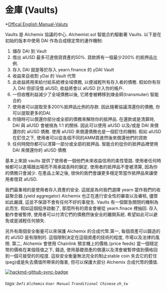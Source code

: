 # 金庫 (Vaults)

*[Offical English Manual-Valuts](https://alchemix-finance.gitbook.io/alchemix-finance/vaults)

Vaults 是 Alchemix 協議的中心. Alchemist.sol 智能合約驅動著 Vaults. 以下是在初始的版本中使用 DAI 作為合成穩定幣的運作機制: 

1. 儲存 DAI 到 Vault
2. 借出 alUSD  最多可達借貸資產的50%. 貸款將有一個最少200% 的抵押品比例.
3. 存入 DAI 就是等於存入 yearn.finance 的 yDAI Vault
4. 收益來自收割 yDai 的 Vault 代幣
5. 此收益將用來給付給系統裡全域債務, 以便減輕所有存入者的債務. 假如你有存入 DAI 但卻沒借 alUSD, 收益將會以 alUSD 計入你的帳戶.
6. 一但收穫利益減少了全域債務以後, 它將會被轉移到煉金師(transmuter) 智能合約
7. 使用者可以提取至多200%抵押品比例的存款. 因此隨著協議清還你的債務, 你可以提取更多的DAI.
8. 你隨時可以償還你部分或全部的債務來解除你的抵押品. 在還款或是清算時, DAI 與 alUSD 會被視為 1:1 的關係. 因此可以使用 alUSD 以及/或是 DAI 來償還你的 alUSD 債務. 使用 alUSD 來償還債務也是一個釘住的機制. 假如 alUSD 在釘住之下, 使用者可以從各個不同的AMM買進然後來償還他們的貸款
9. 任何時間你都可以清算一部分或全部的抵押品. 智能合約從你的抵押品裡使用 DAI 來償還你的 alUSD 債務
 

基本上來說 vaults 提供了使用者一個他們未來收益信用的柔性管路. 使用者任何時候都可以進場跟出場而不用承諾長時的鎖定. 使用者的抵押品不會被清算, 因為你的債務只會減少. 在產品上架之後, 很快的我們會讓更多穩定幣當作抵押品來讓使用者借貸 alUSD.

我們最重視的是使用者存入資產的安全. 這就是為何我們選擇 yearn 當作我們的收益聚合器.(yield aggregator) Alchemix 也正在進行安全性的審查以及審核, 儘管如此嚴謹, 這並不保證不會有任何不好的事發生. Vaults 有一個緊急關閉的機制為此而生. 假如這個程序啟動了, 那麼所有的資金會被從 yearn.finace 裡抽回. 存入動作會被暫停, 使用者可以付清它們的債務然後安全的離開系統. 希望如此可以避免或是減輕任何損失.

另外有兩個安全衡量可以來保護 Alchemix 的合成代幣.第一, 每個資產可以鑄造的的 alUSD 是有限制的. 這個限制決定在這個資產的技術的程度, 市場以及法律的風險. 第二, Alchemix 會使用 Chainlink 預言機上的價格.(price feeds)  當一個穩定幣的價格在某個筏值之下, 鑄造, 使用基礎資產的償還以及清會被暫停值到價格回到一個可接受的的程度. 這些安全衡量無法完全的制止stable coin 失去它的釘住(peg)或是失去價值所帶來的傷害, 但可以保護大部分 Alchemix 合成代幣的價值.

[![hackmd-github-sync-badge](https://hackmd.io/1AK1bxLiQ4i4Ek03PenW9A/badge)](https://hackmd.io/1AK1bxLiQ4i4Ek03PenW9A)

###### tags: `Defi` `Alchemix` `User Manual` `Tranditional Chinese` `zh_tw`